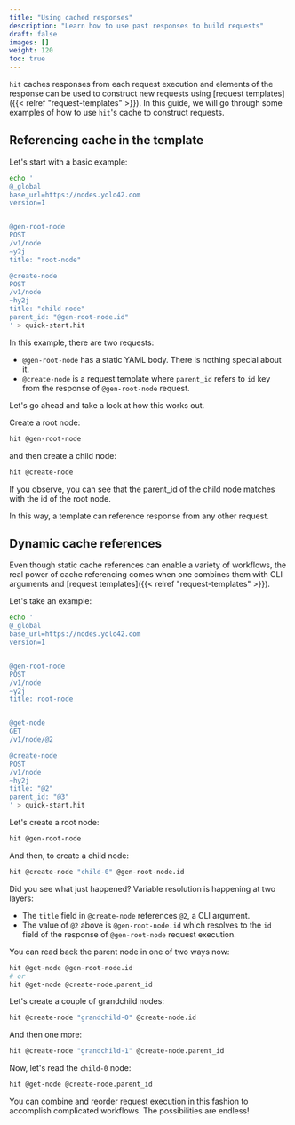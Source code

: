```yaml
---
title: "Using cached responses"
description: "Learn how to use past responses to build requests"
draft: false
images: []
weight: 120
toc: true
---
```


`hit` caches responses from each request execution and elements of the
response can be used to construct new requests using
[request templates]({{< relref "request-templates" >}}).
In this guide, we will go through some examples of how to use `hit`'s cache
to construct requests.


## Referencing cache in the template

Let's start with a basic example:

```bash
echo '
@_global
base_url=https://nodes.yolo42.com
version=1


@gen-root-node
POST
/v1/node
~y2j
title: "root-node"

@create-node
POST
/v1/node
~hy2j
title: "child-node"
parent_id: "@gen-root-node.id"
' > quick-start.hit
```

In this example, there are two requests:
- `@gen-root-node` has a static YAML body. There is nothing special about it.
- `@create-node` is a request template where `parent_id` refers to `id` key
  from the response of `@gen-root-node` request.

Let's go ahead and take a look at how this works out.

Create a root node:
```bash
hit @gen-root-node
```

and then create a child node:

```bash
hit @create-node
```

If you observe, you can see that the parent_id of the child node matches
with the id of the root node.

In this way, a template can reference response from any other request.

## Dynamic cache references

Even though static cache references can enable a variety of
workflows, the real power of cache referencing comes when one combines them
with CLI arguments and
[request templates]({{< relref "request-templates" >}}).

Let's take an example:

```bash
echo '
@_global
base_url=https://nodes.yolo42.com
version=1


@gen-root-node
POST
/v1/node
~y2j
title: root-node


@get-node
GET
/v1/node/@2

@create-node
POST
/v1/node
~hy2j
title: "@2"
parent_id: "@3"
' > quick-start.hit
```

Let's create a root node:

```bash
hit @gen-root-node
```

And then, to create a child node:

```bash
hit @create-node "child-0" @gen-root-node.id
```

Did you see what just happened?
Variable resolution is happening at two layers:
- The `title` field in `@create-node` references `@2`, a CLI argument.
- The value of `@2` above is `@gen-root-node.id` which resolves to the `id`
  field of the response of `@gen-root-node` request execution.

You can read back the parent node in one of two ways now:

```bash
hit @get-node @gen-root-node.id
# or
hit @get-node @create-node.parent_id
```


Let's create a couple of grandchild nodes:

```bash
hit @create-node "grandchild-0" @create-node.id
```

And then one more:

```bash
hit @create-node "grandchild-1" @create-node.parent_id
```

Now, let's read the `child-0` node:

```bash
hit @get-node @create-node.parent_id
```

You can combine and reorder request execution in this fashion to accomplish
complicated workflows. The possibilities are endless!
